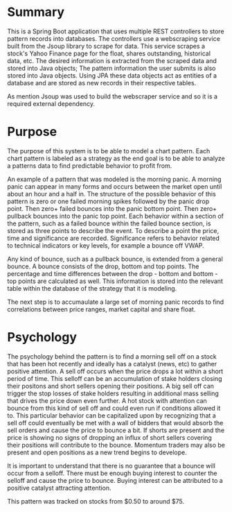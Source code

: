 # Summary
This is a Spring Boot application that uses multiple REST controllers to store pattern records into databases. The controllers use a webscraping service built from the Jsoup library to scrape for data. This service scrapes a stock's Yahoo Finance page for the float, shares outstanding, historical data, etc. The desired information is extracted from the scraped data and stored into Java objects; The pattern information the user submits is also stored into Java objects. Using JPA these data objects act as entities of a database and are stored as new records in their respective tables. 

As mention Jsoup was used to build the webscraper service and so it is a required external dependency.

# Purpose
The purpose of this system is to be able to model a chart pattern. Each chart pattern is labeled as a strategy as the end goal is to be able to analyze a patterns data to find predictable behavior to profit from. 

An example of a pattern that was modeled is the morning panic. A morning panic can appear in many forms and occurs between the market open until about an hour and a half in. The structure of the possible behavior of this pattern is zero or one failed morning spikes followed by the panic drop point. Then zero+ failed bounces into the panic bottom point. Then zero+ pullback bounces into the panic top point. Each behavior within a section of the pattern, such as a failed bounce within the failed bounce section, is stored as three points to describe the event. To describe a point the price, time and significance are recorded. Significance refers to behavior related to technical indicators or key levels, for example a bounce off VWAP. 

Any kind of bounce, such as a pullback bounce, is extended from a general bounce. A bounce consists of the drop, bottom and top points. The percentage and time differences between the drop - bottom and bottom - top points are calculated as well. This information is stored into the relevant table within the database of the strategy that it is modeling. 

The next step is to accumaulate a large set of morning panic records to find correlations between price ranges, market capital and share float. 


# Psychology
The psychology behind the pattern is to find a morning sell off on a stock that has been hot recently and ideally has a catalyst (news, etc) to gather positive attention. A sell off occurs when the price drops a lot within a short period of time. This selloff can be an accumulation of stake holders closing their positons and short sellers opening their positions. A big sell off can trigger the stop losses of stake holders resulting in additional mass selling that drives the price down even further. A hot stock with attention can bounce from this kind of sell off and could even run if conditions allowed it to. This particular behavior can be capitalized upon by recognizing that a sell off could eventually be met with a wall of bidders that would absorb the sell orders and cause the price to bounce a bit. If shorts are present and the price is showing no signs of dropping an influx of short sellers covering their positions will contribute to the bounce. Momentum traders may also be present and open positions as a new trend begins to develope. 

It is important to understand that there is no guarantee that a bounce will occur from a selloff. There must be enough buying interest to counter the selloff and cause the price to bounce. Buying interest can be attributed to a positive catalyst attracting attention.

This pattern was tracked on stocks from $0.50 to around $75.
